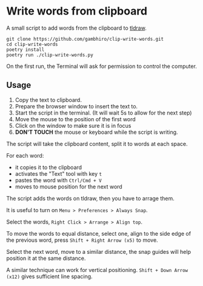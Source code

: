 # Write words from clipboard

A small script to add words from the clipboard to [tldraw](https://www.tldraw.com/).

``` shell
git clone https://github.com/gambhiro/clip-write-words.git
cd clip-write-words
poetry install
poetry run ./clip-write-words.py
```

On the first run, the Terminal will ask for permission to control the computer.

## Usage

1. Copy the text to clipboard.
2. Prepare the browser window to insert the text to.
3. Start the script in the terminal. (It will wait 5s to allow for the next step)
4. Move the mouse to the position of the first word
5. Click on the window to make sure it is in focus
6. **DON'T TOUCH** the mouse or keyboard while the script is writing.

The script will take the clipboard content, split it to words at each space.

For each word:

- it copies it to the clipboard
- activates the "Text" tool with key `t`
- pastes the word with `Ctrl/Cmd + V`
- moves to mouse position for the next word

The script adds the words on tldraw, then you have to arrage them.

It is useful to turn on `Menu > Preferences > Always Snap`.

Select the words, `Right Click > Arrange > Align top`.

To move the words to equal distance, select one, align to the side edge of the previous word, press `Shift + Right Arrow (x5)` to move.

Select the next word, move to a similar distance, the snap guides will help position it at the same distance.

A similar technique can work for vertical positioning. `Shift + Down Arrow (x12)` gives sufficient line spacing.

